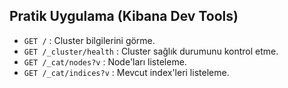 ## Pratik Uygulama (Kibana Dev Tools)

* `GET /` : Cluster bilgilerini görme.
* `GET /_cluster/health` : Cluster sağlık durumunu kontrol etme.
* `GET /_cat/nodes?v` : Node'ları listeleme.
* `GET /_cat/indices?v` : Mevcut index'leri listeleme.
